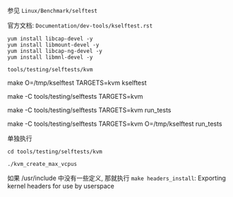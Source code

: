 

参见 `Linux/Benchmark/selftest`

官方文档: `Documentation/dev-tools/kselftest.rst`

```
yum install libcap-devel -y
yum install libmount-devel -y
yum install libcap-ng-devel -y
yum install libmnl-devel -y
```


`tools/testing/selftests/kvm`

make O=/tmp/kselftest TARGETS=kvm kselftest

make -C tools/testing/selftests TARGETS=kvm

make -C tools/testing/selftests TARGETS=kvm run_tests

make -C tools/testing/selftests TARGETS=kvm O=/tmp/kselftest run_tests



单独执行

```
cd tools/testing/selftests/kvm

./kvm_create_max_vcpus
```

如果 /usr/include 中没有一些定义, 那就执行 `make headers_install`: Exporting kernel headers for use by userspace